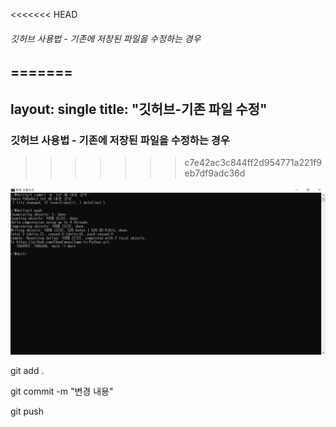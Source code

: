 <<<<<<< HEAD


###### 깃허브 사용법 - 기존에 저장된 파일을 수정하는 경우
=======
---
layout: single
title:  "깃허브-기존 파일 수정"
---

### 깃허브 사용법 - 기존에 저장된 파일을 수정하는 경우
>>>>>>> c7e42ac3c844ff2d954771a221f9eb7df9adc36d



![깃허브사용법](../images/깃허브사용법.JPG)

git add .

git commit -m "변경 내용"

git push



